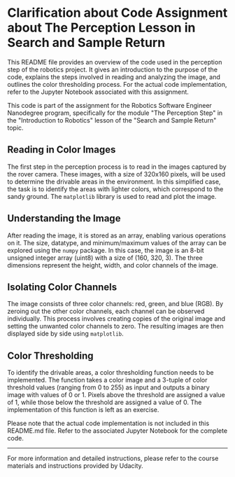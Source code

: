 # Clarification about Code Assignment about The Perception Lesson in Search and Sample Return

This README file provides an overview of the code used in the perception step of the robotics project. It gives an introduction to the purpose of the code, explains the steps involved in reading and analyzing the image, and outlines the color thresholding process. For the actual code implementation, refer to the Jupyter Notebook associated with this assignment.

This code is part of the assignment for the Robotics Software Engineer Nanodegree program, specifically for the module "The Perception Step" in the "Introduction to Robotics" lesson of the "Search and Sample Return" topic.

## Reading in Color Images

The first step in the perception process is to read in the images captured by the rover camera. These images, with a size of 320x160 pixels, will be used to determine the drivable areas in the environment. In this simplified case, the task is to identify the areas with lighter colors, which correspond to the sandy ground. The `matplotlib` library is used to read and plot the image.

## Understanding the Image

After reading the image, it is stored as an array, enabling various operations on it. The size, datatype, and minimum/maximum values of the array can be explored using the `numpy` package. In this case, the image is an 8-bit unsigned integer array (uint8) with a size of (160, 320, 3). The three dimensions represent the height, width, and color channels of the image.

## Isolating Color Channels

The image consists of three color channels: red, green, and blue (RGB). By zeroing out the other color channels, each channel can be observed individually. This process involves creating copies of the original image and setting the unwanted color channels to zero. The resulting images are then displayed side by side using `matplotlib`.

## Color Thresholding

To identify the drivable areas, a color thresholding function needs to be implemented. The function takes a color image and a 3-tuple of color threshold values (ranging from 0 to 255) as input and outputs a binary image with values of 0 or 1. Pixels above the threshold are assigned a value of 1, while those below the threshold are assigned a value of 0. The implementation of this function is left as an exercise.

Please note that the actual code implementation is not included in this README.md file. Refer to the associated Jupyter Notebook for the complete code.

---

For more information and detailed instructions, please refer to the course materials and instructions provided by Udacity.

